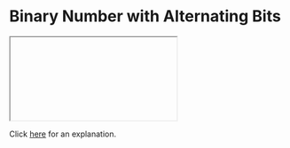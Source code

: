 # Binary Number with Alternating Bits 

<iframe></iframe>

Click [here](Explanation.md) for an explanation.


